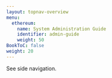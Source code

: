 ```yaml
---
layout: topnav-overview
menu:
  ethereum:
    name: System Administration Guide
    identifier: admin-guide
    weight: 50
BookToC: false
weight: 20
---
```


See side navigation.
